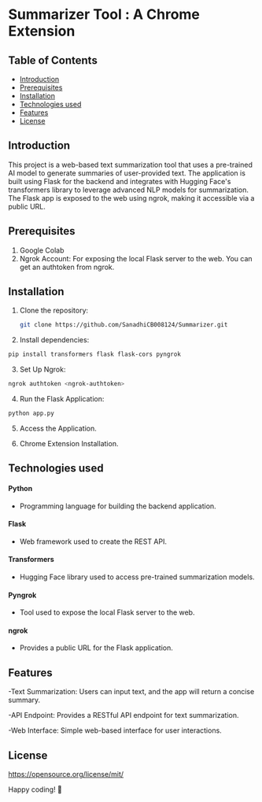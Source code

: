 #  Summarizer Tool : A Chrome Extension

## Table of Contents

- [Introduction](#introduction)
- [Prerequisites](#prerequisites)
- [Installation](#installation)
- [Technologies used](#technologies-used)
- [Features](#features)
- [License](#license)

## Introduction
This project is a web-based text summarization tool that uses a pre-trained AI model to generate summaries of user-provided text. The application is built using Flask for the backend and integrates with Hugging Face's transformers library to leverage advanced NLP models for summarization. The Flask app is exposed to the web using ngrok, making it accessible via a public URL.

## Prerequisites
1. Google Colab
2. Ngrok Account: For exposing the local Flask server to the web. You can get an authtoken from ngrok.

## Installation
1. Clone the repository:
   ```bash
   git clone https://github.com/SanadhiCB008124/Summarizer.git
   ```
2. Install dependencies:
 ```bash
 pip install transformers flask flask-cors pyngrok
 ```
3. Set Up Ngrok:
 ```bash
ngrok authtoken <ngrok-authtoken>

```
4. Run the Flask Application:
 ```bash
python app.py
 ```
5. Access the Application.
   
7. Chrome Extension Installation.

   
## Technologies used

#### Python
- Programming language for building the backend application.

#### Flask
- Web framework used to create the REST API.

#### Transformers
- Hugging Face library used to access pre-trained summarization models.

#### Pyngrok
- Tool used to expose the local Flask server to the web.

#### ngrok
- Provides a public URL for the Flask application.
  
## Features

-Text Summarization: Users can input text, and the app will return a concise summary.

-API Endpoint: Provides a RESTful API endpoint for text summarization.

-Web Interface: Simple web-based interface for user interactions.

## License

https://opensource.org/license/mit/


Happy coding! 🚀

